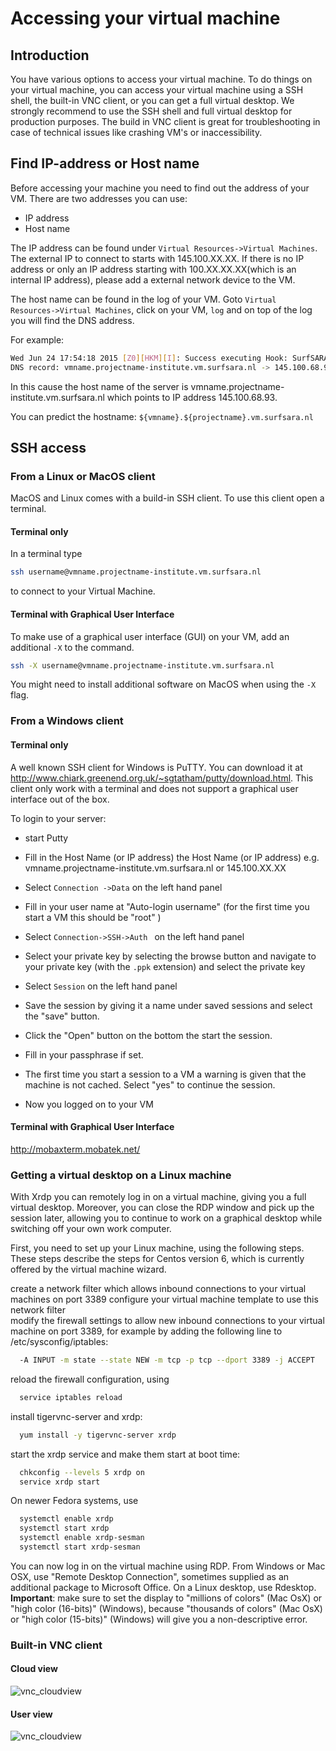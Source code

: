 # Accessing your virtual machine

## Introduction

You have various options to access your virtual machine. To do things on your virtual machine, you can access your virtual machine using a SSH shell, the built-in VNC client, or you can get a full virtual desktop.  We strongly recommend to use the SSH shell and full virtual desktop for production purposes. The build in VNC client is great for troubleshooting in case of technical issues like crashing VM's or inaccessibility.

## Find IP-address or Host name

Before accessing your machine you need to find out the address of your VM. There are two addresses you can use:
* IP address
* Host name

The IP address can be found under `Virtual Resources->Virtual Machines`. The external IP to connect to starts with 145.100.XX.XX. If there is no IP address or only an IP address starting with 100.XX.XX.XX(which is an internal IP address), please add a external network device to the VM.

The host name can be found in the log of your VM. Goto `Virtual Resources->Virtual Machines`, click on your VM, `log` and on top of the log you will find the DNS address. 

For example:
  
```sh
Wed Jun 24 17:54:18 2015 [Z0][HKM][I]: Success executing Hook: SurfSARA_Dns: Added
DNS record: vmname.projectname-institute.vm.surfsara.nl -> 145.100.68.93. 
```

In this cause the host name of the server is vmname.projectname-institute.vm.surfsara.nl which points to IP address 145.100.68.93.

You can predict the hostname: `${vmname}.${projectname}.vm.surfsara.nl`
## SSH access


### From a Linux or MacOS client

MacOS and Linux comes with a build-in SSH client. To use this client open a terminal.

#### Terminal only
In a terminal type

```sh
ssh username@vmname.projectname-institute.vm.surfsara.nl
```

to connect to your Virtual Machine.

#### Terminal with Graphical User Interface

To make use of a graphical user interface (GUI) on your VM, add an additional `-X` to the command.  

```sh
ssh -X username@vmname.projectname-institute.vm.surfsara.nl
```
You might need to install additional software on MacOS when using the `-X` flag.



### From a Windows client

#### Terminal only
A well known SSH client for Windows is PuTTY. You can download it at
http://www.chiark.greenend.org.uk/~sgtatham/putty/download.html. This client only work with a terminal and does not support a graphical user interface out of the box.

To login to your server:
- start Putty
-  Fill in the Host Name (or IP address) the Host Name (or IP address) e.g. vmname.projectname-institute.vm.surfsara.nl or 145.100.XX.XX

- Select `Connection ->Data` on the left hand panel
- Fill in your user name at "Auto-login username" (for the first time you start a VM this should be "root" )
- Select `Connection->SSH->Auth ` on the left hand panel
- Select your private key by selecting the browse button and navigate to your private key (with the `.ppk` extension) and select the private key
- Select `Session` on the left hand panel
- Save the session by giving it a name under saved sessions and select the "save" button.
- Click the "Open" button on the bottom the start the session.
- Fill in your passphrase if set.
- The first time you start a session to a VM a warning is given that the machine is not cached. Select "yes" to continue the session.
- Now you logged on to your VM 



#### Terminal with Graphical User Interface
http://mobaxterm.mobatek.net/


### Getting a virtual desktop on a Linux machine

With Xrdp you can remotely log in on a virtual machine, giving you a full virtual desktop. Moreover, you can close the RDP window and pick up the session later, allowing you to continue to work on a graphical desktop while switching off your own work computer.

First, you need to set up your Linux machine, using the following steps. These steps describe the steps for Centos version 6, which is currently offered by the virtual machine wizard.

create a network filter which allows inbound connections to your virtual machines on port 3389 
configure your virtual machine template to use this network filter  
modify the firewall settings to allow new inbound connections to your virtual machine on port 3389, for example by adding the following line to /etc/sysconfig/iptables:
``` bash
  -A INPUT -m state --state NEW -m tcp -p tcp --dport 3389 -j ACCEPT
```
 reload the firewall configuration, using
``` bash
  service iptables reload
```
 install tigervnc-server and xrdp:
``` bash
  yum install -y tigervnc-server xrdp
```
 start the xrdp service and make them start at boot time:
``` bash
  chkconfig --levels 5 xrdp on
  service xrdp start
```
On newer Fedora systems, use
``` bash
  systemctl enable xrdp
  systemctl start xrdp
  systemctl enable xrdp-sesman
  systemctl start xrdp-sesman
```
 You can now log in on the virtual machine using RDP. From Windows or Mac OSX, use "Remote Desktop Connection", sometimes supplied as an additional package to Microsoft Office. On a Linux desktop, use Rdesktop. **Important**: make sure to set the display to "millions of colors" (Mac OsX) or "high color (16-bits)" (Windows), because "thousands of colors" (Mac OsX) or "high color (15-bits)" (Windows) will give you a non-descriptive error.
 


### Built-in VNC client
#### Cloud view
![vnc_cloudview](https://git.osd.surfsara.nl/cloud-adm/OpenNebula-4.12-deployment/uploads/df27f2603fbaf79aa6f83abffe87b167/vnc_cloudview.png)





#### User view

![vnc_cloudview](https://doc.hpccloud.surfsara.nl/oortdoc/docs/commits/master/images/vnc_cloudview.png)

